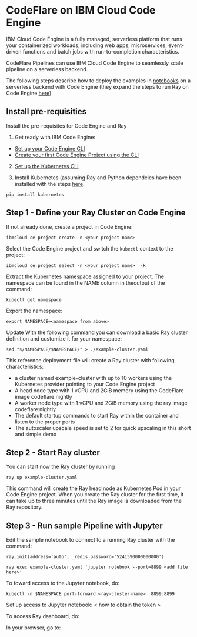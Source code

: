# CodeFlare on IBM Cloud Code Engine

IBM Cloud Code Engine is a fully managed, serverless platform that runs your containerized workloads, including web apps, microservices, event-driven functions and batch jobs with run-to-completion characteristics. 

CodeFlare Pipelines can use IBM Cloud Code Engine to seamlessly scale pipeline on a serverless backend.

The following steps describe how to deploy the examples in [notebooks](./notebooks) on a serverless backend with Code Engine (they expand the steps to run Ray on Code Engine [here](https://www.ibm.com/cloud/blog/ray-on-ibm-cloud-code-engine))

## Install pre-requisities

Install the pre-requisites for Code Engine and Ray

1. Get ready with IBM Code Engine:

- [Set up your Code Engine CLI](https://cloud.ibm.com/docs/codeengine?topic=codeengine-install-cli)
- [Create your first Code Engine Project using the CLI](https://cloud.ibm.com/docs/codeengine?topic=codeengine-manage-project)

2. [Set up the Kubernetes CLI](https://kubernetes.io/docs/tasks/tools/install-kubectl/)

3. Install Kubernetes (assuming Ray and Python dependcies have been installed with the steps [here](../../README.md).

```shell
pip install kubernetes
```

## Step 1 - Define your Ray Cluster on Code Engine

If not already done, create a project in Code Engine:

```shell
ibmcloud ce project create -n <your project name>
```

Select the Code Engine project and switch the `kubectl` context to the project:

```shell
ibmcloud ce project select -n <your project name>  -k
```

Extract the Kubernetes namespace assigned to your project. The namespace can be found in the NAME column in theoutput of the command:

```shell
kubectl get namespace
````

Export the namespace:

```shell
export NAMESPACE=<namespace from above>
```

Update With the following command you can download a basic Ray cluster definition and customize it for your namespace:
```shell
sed "s/NAMESPACE/$NAMESPACE/" > ./example-cluster.yaml
```

This reference deployment file will create a Ray cluster with following characteristics:

- a cluster named example-cluster with up to 10 workers using the Kubernetes provider pointing to your Code Engine project
- A head node type with 1 vCPU and 2GiB memory using the CodeFlare image codeflare:nightly
- A worker node type with 1 vCPU and 2GiB memory using the ray image codeflare:nightly
- The default startup commands to start Ray within the container and listen to the proper ports
- The autoscaler upscale speed is set to 2 for quick upscaling in this short and simple demo

## Step 2 - Start Ray cluster

You can start now the Ray cluster by running
``` 
ray up example-cluster.yaml
```

This command will create the Ray head node as Kubernetes Pod in your Code Engine project. When you create the Ray cluster for the first time, it can take up to three minutes until the Ray image is downloaded from the Ray repository. 

## Step 3 - Run sample Pipeline with Jupyter

Edit the sample notebook to connect to a running Ray cluster with the command:
```
ray.init(address='auto', _redis_password='5241590000000000')
```

```
ray exec example-cluster.yaml 'jupyter notebook --port=8899 <add file here>'
```

To foward access to the Jupyter notebook, do:
```
kubectl -n $NAMESPACE port-forward <ray-cluster-name>  8899:8899
```

Set up access to Jupyter notebook:
< how to obtain the token >


To access Ray dashboard, do:


In your browser, go to:


